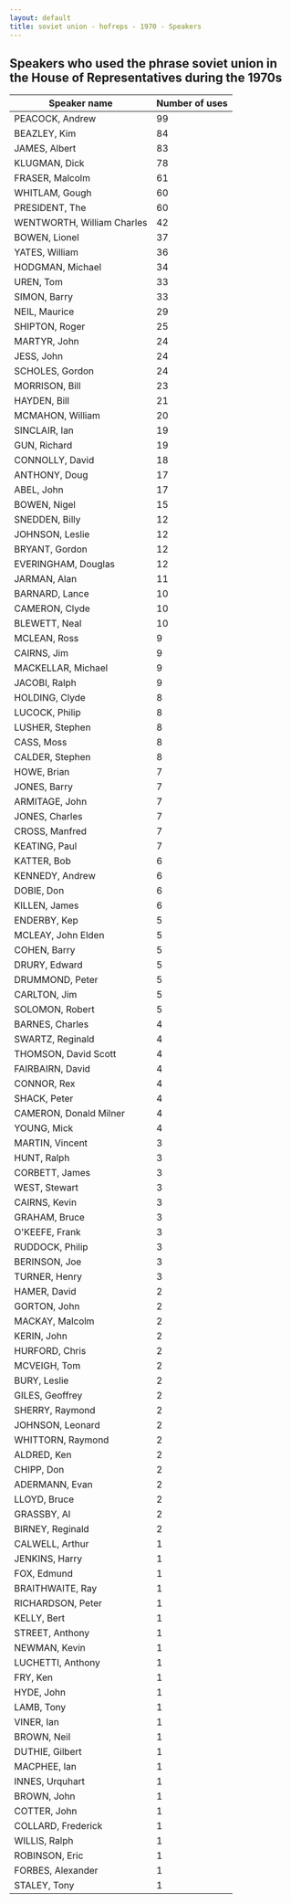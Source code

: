 ```yaml
---
layout: default
title: soviet union - hofreps - 1970 - Speakers
---
```

## Speakers who used the phrase **soviet union** in the House of Representatives during the 1970s

| Speaker name | Number of uses |
|--------------|----------------|
|PEACOCK, Andrew|99|
|BEAZLEY, Kim|84|
|JAMES, Albert|83|
|KLUGMAN, Dick|78|
|FRASER, Malcolm|61|
|WHITLAM, Gough|60|
|PRESIDENT, The|60|
|WENTWORTH, William Charles|42|
|BOWEN, Lionel|37|
|YATES, William|36|
|HODGMAN, Michael|34|
|UREN, Tom|33|
|SIMON, Barry|33|
|NEIL, Maurice|29|
|SHIPTON, Roger|25|
|MARTYR, John|24|
|JESS, John|24|
|SCHOLES, Gordon|24|
|MORRISON, Bill|23|
|HAYDEN, Bill|21|
|MCMAHON, William|20|
|SINCLAIR, Ian|19|
|GUN, Richard|19|
|CONNOLLY, David|18|
|ANTHONY, Doug|17|
|ABEL, John|17|
|BOWEN, Nigel|15|
|SNEDDEN, Billy|12|
|JOHNSON, Leslie|12|
|BRYANT, Gordon|12|
|EVERINGHAM, Douglas|12|
|JARMAN, Alan|11|
|BARNARD, Lance|10|
|CAMERON, Clyde|10|
|BLEWETT, Neal|10|
|MCLEAN, Ross|9|
|CAIRNS, Jim|9|
|MACKELLAR, Michael|9|
|JACOBI, Ralph|9|
|HOLDING, Clyde|8|
|LUCOCK, Philip|8|
|LUSHER, Stephen|8|
|CASS, Moss|8|
|CALDER, Stephen|8|
|HOWE, Brian|7|
|JONES, Barry|7|
|ARMITAGE, John|7|
|JONES, Charles|7|
|CROSS, Manfred|7|
|KEATING, Paul|7|
|KATTER, Bob|6|
|KENNEDY, Andrew|6|
|DOBIE, Don|6|
|KILLEN, James|6|
|ENDERBY, Kep|5|
|MCLEAY, John Elden|5|
|COHEN, Barry|5|
|DRURY, Edward|5|
|DRUMMOND, Peter|5|
|CARLTON, Jim|5|
|SOLOMON, Robert|5|
|BARNES, Charles|4|
|SWARTZ, Reginald|4|
|THOMSON, David Scott|4|
|FAIRBAIRN, David|4|
|CONNOR, Rex|4|
|SHACK, Peter|4|
|CAMERON, Donald Milner|4|
|YOUNG, Mick|4|
|MARTIN, Vincent|3|
|HUNT, Ralph|3|
|CORBETT, James|3|
|WEST, Stewart|3|
|CAIRNS, Kevin|3|
|GRAHAM, Bruce|3|
|O'KEEFE, Frank|3|
|RUDDOCK, Philip|3|
|BERINSON, Joe|3|
|TURNER, Henry|3|
|HAMER, David|2|
|GORTON, John|2|
|MACKAY, Malcolm|2|
|KERIN, John|2|
|HURFORD, Chris|2|
|MCVEIGH, Tom|2|
|BURY, Leslie|2|
|GILES, Geoffrey|2|
|SHERRY, Raymond|2|
|JOHNSON, Leonard|2|
|WHITTORN, Raymond|2|
|ALDRED, Ken|2|
|CHIPP, Don|2|
|ADERMANN, Evan|2|
|LLOYD, Bruce|2|
|GRASSBY, Al|2|
|BIRNEY, Reginald|2|
|CALWELL, Arthur|1|
|JENKINS, Harry|1|
|FOX, Edmund|1|
|BRAITHWAITE, Ray|1|
|RICHARDSON, Peter|1|
|KELLY, Bert|1|
|STREET, Anthony|1|
|NEWMAN, Kevin|1|
|LUCHETTI, Anthony|1|
|FRY, Ken|1|
|HYDE, John|1|
|LAMB, Tony|1|
|VINER, Ian|1|
|BROWN, Neil|1|
|DUTHIE, Gilbert|1|
|MACPHEE, Ian|1|
|INNES, Urquhart|1|
|BROWN, John|1|
|COTTER, John|1|
|COLLARD, Frederick|1|
|WILLIS, Ralph|1|
|ROBINSON, Eric|1|
|FORBES, Alexander|1|
|STALEY, Tony|1|
